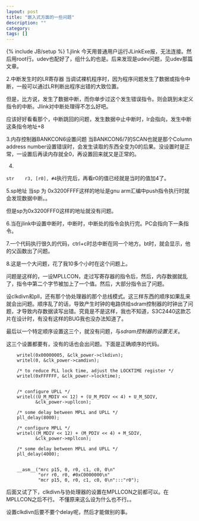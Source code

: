 ```yaml
---
layout: post
title: "嵌入式方面的一些问题"
description: ""
category: 
tags: []
---
```

{% include JB/setup %}
1.jlink
今天用普通用户运行JLinkExe报，无法连接。然后用root行。udev也配好了，组什么的也是。后来发现是udev问题，见udev那篇文章。

2.中断发生时的LR寄存器
当调试裸机程序时，因为程序问题发生了数据或指令中断，一般可以通过LR判断出程序出错的大致位置。

但是，比方说，发生了数据中断，而你单步过这个发生错误指令。则会跳到未定义指令的中断。Jlink对中断处理得不怎么好吧。

应该好好看看那个，中断跳回的问题，发生数据中止中断时，lr会指向，发生中断这条指令地址+8

3.内存控制器BANKCON6设置问题
当BANKCON6/7的SCAN也就是那个Column address number设置错误时，会发生读取的东西全变为0的后果。没设置时是正常，一设置后再读内存就全0，再设置回来就又是正常的。


4.
`str	r3, [r0], #4`执行完后，再看r0的值已经就是当时的值加4了。

5.sp地址
当sp 为 0x3200FFFF这样的地址是gnu arm汇编中push指令执行时就会发现数据中断。。

但是sp为0x3200FFF0这样的地址就没有问题。

6.当在jlink中设置中断时，中断时，中断处的指令会执行完。PC会指向下一条指令。

7.一个代码执行很久的代码，ctrl+c时总中断在同一个地方。bt时，就会显示，他的父函数出了问题。

8.这是一个大问题，花了我10多个小时在这个问题上。

问题是这样的，一设MPLLCON，走过写寄存器的指令后，然后，内存数据就乱了，指令中第二个字节被加上了一个值。然后，大部分指令出了问题。

设clkdivn和pll，还有那个协处理器的那个总线模式。这三样东西的顺序如果乱来就会出问题。顺序乱了的话，导致产生时钟的电路供给sdram控制器的时钟出了问题，才导致内存数据读写出错。究竟是不是这样，我也不知道，S3C2440这款芯片在设计时，有没有这样的BUG我也没办法知道了。

最后以一个特定顺序设置这三个，就没有问题，与*sdram控制器的设置无关*。

这三个设置都要有，没有的话也会出问题。下面是正确顺序的代码。

        writel(0x00000005, &clk_power->clkdivn);
        writel(0, &clk_power->camdivn);

        /* to reduce PLL lock time, adjust the LOCKTIME register */
        writel(0xFFFFFF, &clk_power->locktime);


        /* configure UPLL */
        writel((U_M_MDIV << 12) + (U_M_PDIV << 4) + U_M_SDIV,
               &clk_power->upllcon);

        /* some delay between MPLL and UPLL */
        pll_delay(8000);

        /* configure MPLL */
        writel((M_MDIV << 12) + (M_PDIV << 4) + M_SDIV,
               &clk_power->mpllcon);

        /* some delay between MPLL and UPLL */
        pll_delay(4000);


        __asm__("mrc p15, 0, r0, c1, c0, 0\n"
                "orr r0, r0, #0xC0000000\n"
                "mcr p15, 0, r0, c1, c0, 0\n":::"r0");


后面又试了下，clkdivn与协处理器的设置在MPLLCON之前都可以。在MPLLCON之后不行。
不懂原来这么设为什么也不行。。

设置clkdivn后要不要个delay呢，然后才能做别的事。

